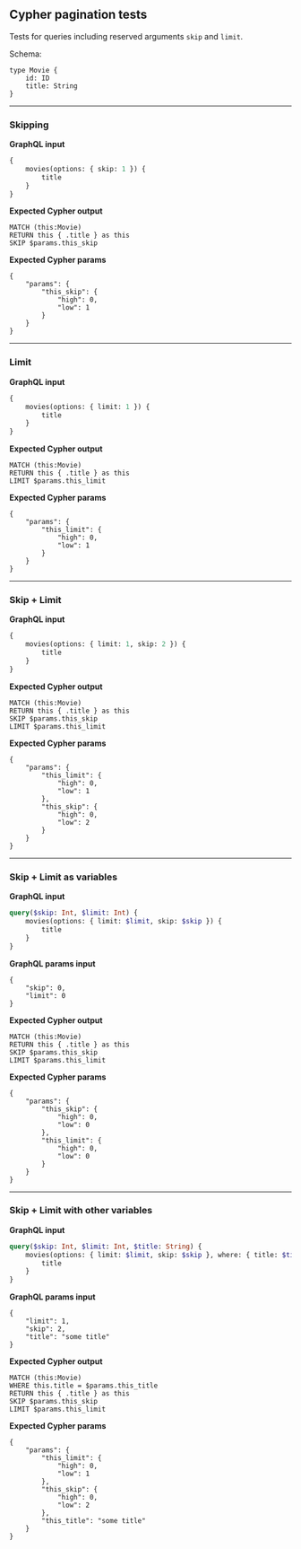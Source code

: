 ## Cypher pagination tests

Tests for queries including reserved arguments `skip` and `limit`.

Schema:

```schema
type Movie {
    id: ID
    title: String
}
```

---

### Skipping

**GraphQL input**

```graphql
{
    movies(options: { skip: 1 }) {
        title
    }
}
```

**Expected Cypher output**

```cypher
MATCH (this:Movie)
RETURN this { .title } as this
SKIP $params.this_skip
```

**Expected Cypher params**

```cypher-params
{
    "params": {
        "this_skip": {
            "high": 0,
            "low": 1
        }
    }
}
```

---

### Limit

**GraphQL input**

```graphql
{
    movies(options: { limit: 1 }) {
        title
    }
}
```

**Expected Cypher output**

```cypher
MATCH (this:Movie)
RETURN this { .title } as this
LIMIT $params.this_limit
```

**Expected Cypher params**

```cypher-params
{
    "params": {
        "this_limit": {
            "high": 0,
            "low": 1
        }
    }
}
```

---

### Skip + Limit

**GraphQL input**

```graphql
{
    movies(options: { limit: 1, skip: 2 }) {
        title
    }
}
```

**Expected Cypher output**

```cypher
MATCH (this:Movie)
RETURN this { .title } as this
SKIP $params.this_skip
LIMIT $params.this_limit
```

**Expected Cypher params**

```cypher-params
{
    "params": {
        "this_limit": {
            "high": 0,
            "low": 1
        },
        "this_skip": {
            "high": 0,
            "low": 2
        }
    }
}
```

---

### Skip + Limit as variables

**GraphQL input**

```graphql
query($skip: Int, $limit: Int) {
    movies(options: { limit: $limit, skip: $skip }) {
        title
    }
}
```

**GraphQL params input**

```graphql-params
{
    "skip": 0,
    "limit": 0
}
```

**Expected Cypher output**

```cypher
MATCH (this:Movie)
RETURN this { .title } as this
SKIP $params.this_skip
LIMIT $params.this_limit
```

**Expected Cypher params**

```cypher-params
{
    "params": {
        "this_skip": {
            "high": 0,
            "low": 0
        },
        "this_limit": {
            "high": 0,
            "low": 0
        }
    }
}
```

---

### Skip + Limit with other variables

**GraphQL input**

```graphql
query($skip: Int, $limit: Int, $title: String) {
    movies(options: { limit: $limit, skip: $skip }, where: { title: $title }) {
        title
    }
}
```

**GraphQL params input**

```graphql-params
{
    "limit": 1,
    "skip": 2,
    "title": "some title"
}
```

**Expected Cypher output**

```cypher
MATCH (this:Movie)
WHERE this.title = $params.this_title
RETURN this { .title } as this
SKIP $params.this_skip
LIMIT $params.this_limit
```

**Expected Cypher params**

```cypher-params
{
    "params": {
        "this_limit": {
            "high": 0,
            "low": 1
        },
        "this_skip": {
            "high": 0,
            "low": 2
        },
        "this_title": "some title"
    }
}
```

